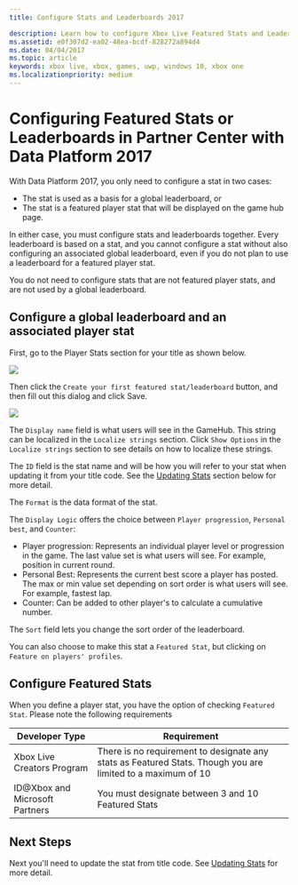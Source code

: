 ```yaml
---
title: Configure Stats and Leaderboards 2017

description: Learn how to configure Xbox Live Featured Stats and Leaderboards in Partner Center with Data Platform 2017.
ms.assetid: e0f307d2-ea02-48ea-bcdf-828272a894d4
ms.date: 04/04/2017
ms.topic: article
keywords: xbox live, xbox, games, uwp, windows 10, xbox one
ms.localizationpriority: medium
---
```

# Configuring Featured Stats or Leaderboards in Partner Center with Data Platform 2017

With Data Platform 2017, you only need to configure a stat in two cases:

* The stat is used as a basis for a global leaderboard, or
* The stat is a featured player stat that will be displayed on the game hub page.

In either case, you must configure stats and leaderboards together. Every leaderboard is based on a stat, and you cannot configure a stat without also configuring an associated global leaderboard, even if you do not plan to use a leaderboard for a featured player stat.

You do not need to configure stats that are not featured player stats, and are not used by a global leaderboard.

## Configure a global leaderboard and an associated player stat

First, go to the Player Stats section for your title as shown below.

![](../images/omega/dev_center_player_stats_creators.png)

Then click the `Create your first featured stat/leaderboard` button, and then fill out this dialog and click Save.

![](../images/omega/dev_center_player_stats_creators_leaderboard.png)

The `Display name` field is what users will see in the GameHub.  This string can be localized in the `Localize strings` section.  Click `Show Options` in the `Localize strings` section to see details on how to localize these strings.

The `ID` field is the stat name and will be how you will refer to your stat when updating it from your title code.   See the [Updating Stats](player-stats-updating.md) section below for more detail.

The `Format` is the data format of the stat.

The `Display Logic` offers the choice between `Player progression`, `Personal best`, and `Counter`:
- Player progression: Represents an individual player level or progression in the game.  The last value set is what users will see.  For example, position in current round.
- Personal Best: Represents the current best score a player has posted. The max or min value set depending on sort order is what users will see.  For example, fastest lap.
- Counter: Can be added to other player's to calculate a cumulative number.  

The `Sort` field lets you change the sort order of the leaderboard.

You can also choose to make this stat a `Featured Stat`, but clicking on `Feature on players' profiles`.  

## Configure Featured Stats

When you define a player stat, you have the option of checking `Featured Stat`.  Please note the following requirements

| Developer Type | Requirement |
|----------------|-------------|
| Xbox Live Creators Program | There is no requirement to designate any stats as Featured Stats.  Though you are limited to a maximum of 10 |
| ID@Xbox and Microsoft Partners | You must designate between 3 and 10 Featured Stats |

## Next Steps

Next you'll need to update the stat from title code.  See [Updating Stats](player-stats-updating.md) for more detail.